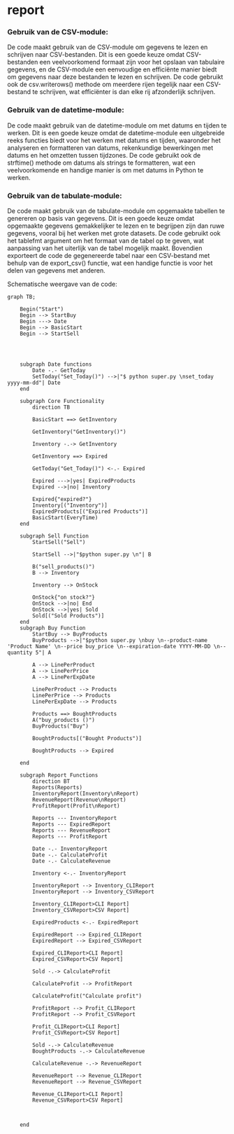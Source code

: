 # report

### Gebruik van de CSV-module: 

De code maakt gebruik van de CSV-module om gegevens te lezen en schrijven naar CSV-bestanden. Dit is een goede keuze omdat CSV-bestanden een veelvoorkomend formaat zijn voor het opslaan van tabulaire gegevens, en de CSV-module een eenvoudige en efficiënte manier biedt om gegevens naar deze bestanden te lezen en schrijven. De code gebruikt ook de csv.writerows() methode om meerdere rijen tegelijk naar een CSV-bestand te schrijven, wat efficiënter is dan elke rij afzonderlijk schrijven.

### Gebruik van de datetime-module: 

De code maakt gebruik van de datetime-module om met datums en tijden te werken. Dit is een goede keuze omdat de datetime-module een uitgebreide reeks functies biedt voor het werken met datums en tijden, waaronder het analyseren en formatteren van datums, rekenkundige bewerkingen met datums en het omzetten tussen tijdzones. De code gebruikt ook de strftime() methode om datums als strings te formatteren, wat een veelvoorkomende en handige manier is om met datums in Python te werken.

### Gebruik van de tabulate-module: 

De code maakt gebruik van de tabulate-module om opgemaakte tabellen te genereren op basis van gegevens. Dit is een goede keuze omdat opgemaakte gegevens gemakkelijker te lezen en te begrijpen zijn dan ruwe gegevens, vooral bij het werken met grote datasets. De code gebruikt ook het tablefmt argument om het formaat van de tabel op te geven, wat aanpassing van het uiterlijk van de tabel mogelijk maakt. Bovendien exporteert de code de gegenereerde tabel naar een CSV-bestand met behulp van de export_csv() functie, wat een handige functie is voor het delen van gegevens met anderen.

Schematische weergave van de code:

```mermaid
graph TB;
    
    Begin("Start")
    Begin --> StartBuy
    Begin ---> Date
    Begin --> BasicStart
    Begin --> StartSell

   
    

    subgraph Date functions
        Date -.- GetToday
        SetToday("Set_Today()") -->|"$ python super.py \nset_today yyyy-mm-dd"| Date
    end

    subgraph Core Functionality
        direction TB
       
        BasicStart ==> GetInventory

        GetInventory("GetInventory()")
        
        Inventory -.-> GetInventory

        GetInventory ==> Expired

        GetToday("Get_Today()") <-.- Expired

        Expired --->|yes| ExpiredProducts
        Expired -->|no| Inventory
        
        Expired{"expired?"}
        Inventory[("Inventory")]
        ExpiredProducts[("Expired Products")]
        BasicStart(EveryTime)
    end

    subgraph Sell Function
        StartSell("Sell")

        StartSell -->|"$python super.py \n"| B

        B("sell_products()")
        B --> Inventory

        Inventory --> OnStock

        OnStock{"on stock?"}
        OnStock -->|no| End
        OnStock -->|yes| Sold
        Sold[("Sold Products")]
    end
    subgraph Buy Function
        StartBuy --> BuyProducts
        BuyProducts -->|"$python super.py \nbuy \n--product-name 'Product Name' \n--price buy_price \n--expiration-date YYYY-MM-DD \n--quantity 5"| A

        A --> LinePerProduct
        A --> LinePerPrice
        A --> LinePerExpDate
        
        LinePerProduct --> Products
        LinePerPrice --> Products
        LinePerExpDate --> Products

        Products ==> BoughtProducts
        A("buy_products ()")
        BuyProducts("Buy")

        BoughtProducts[("Bought Products")]

        BoughtProducts --> Expired

    end

    subgraph Report Functions
        direction BT
        Reports(Reports)
        InventoryReport(Inventory\nReport)
        RevenueReport(Revenue\nReport)
        ProfitReport(Profit\nReport)

        Reports --- InventoryReport
        Reports --- ExpiredReport
        Reports --- RevenueReport
        Reports --- ProfitReport

        Date -.- InventoryReport
        Date -.- CalculateProfit
        Date -.- CalculateRevenue

        Inventory <-.- InventoryReport

        InventoryReport --> Inventory_CLIReport
        InventoryReport --> Inventory_CSVReport

        Inventory_CLIReport>CLI Report]
        Inventory_CSVReport>CSV Report]

        ExpiredProducts <-.- ExpiredReport

        ExpiredReport --> Expired_CLIReport
        ExpiredReport --> Expired_CSVReport

        Expired_CLIReport>CLI Report]
        Expired_CSVReport>CSV Report]

        Sold -.-> CalculateProfit

        CalculateProfit --> ProfitReport

        CalculateProfit("Calculate profit")

        ProfitReport --> Profit_CLIReport
        ProfitReport --> Profit_CSVReport

        Profit_CLIReport>CLI Report]
        Profit_CSVReport>CSV Report]

        Sold -.-> CalculateRevenue
        BoughtProducts -.-> CalculateRevenue

        CalculateRevenue -.-> RevenueReport

        RevenueReport --> Revenue_CLIReport
        RevenueReport --> Revenue_CSVReport

        Revenue_CLIReport>CLI Report]
        Revenue_CSVReport>CSV Report]


      
    end
```




